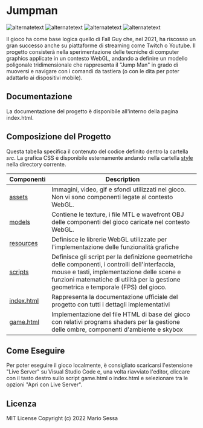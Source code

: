 # Jumpman
<p>
        <img src="https://img.shields.io/static/v1?label=build&message=passing&color=%3CCOLOR%3E" alt="alternatetext">
	<img src="https://img.shields.io/badge/state-closed-red" alt="alternatetext">
	<img src="https://img.shields.io/badge/version-1.0%20-blue" alt="alternatetext">
  <img src="https://img.shields.io/badge/WebGL-1.0-yellow" alt="alternatetext">
</p>
Il gioco ha come base logica quello di Fall Guy che, nel 2021, ha riscosso un gran
                            successo anche su piattaforme di streaming come Twitch o Youtube. Il progetto
                            consisterà nella sperimentazione delle tecniche di computer graphics applicate in un
                            contesto WebGL, andando a definire un modello poligonale tridimensionale che
                            rappresenta il "Jump Man" in grado di muoversi e navigare con i comandi da tastiera
                            (o con le dita per poter adattarlo ai dispositivi mobile).

## Documentazione
La documentazione del progetto è disponibile all'interno della pagina index.html. 

## Composizione del Progetto
Questa tabella specifica il contenuto del codice definito dentro la cartella <i>src</i>. La grafica CSS è disponibile esternamente andando nella cartella [style](https://github.com/kode-git/Jumpman/tree/main/style) nella directory corrente.

| Componenti| Description |
|-|-|
| [assets](https://github.com/kode-git/Jumpman/tree/main/src/assets) | Immagini, video, gif e sfondi utilizzati nel gioco. Non vi sono componenti legate al contesto WebGL. |
| [models](https://github.com/kode-git/Jumpman/tree/main/src/models) | Contiene le texture, i file MTL e wavefront OBJ delle componenti del gioco caricate nel contesto WebGL. |
| [resources](https://github.com/kode-git/Jumpman/tree/main/src/resources) | Definisce le librerie WebGL utilizzate per l'implementazione delle funzionalità grafiche |
| [scripts](https://github.com/kode-git/Jumpman/tree/main/src/script) | Definisce gli script per la definizione geometriche delle componenti, i controlli dell'interfaccia, mouse e tasti, implementazione delle scene e funzioni matematiche di utilità per la gestione geometrica e temporale (FPS) del gioco. |
| [index.html](https://github.com/kode-git/Jumpman/tree/main/index.html) | Rappresenta la documentazione ufficiale del progetto con tutti i dettagli implementativi |
| [game.html](https://github.com/kode-git/Jumpman/tree/main/game.html) | Implementazione del file HTML di base del gioco con relativi programs shaders per la gestione delle ombre, componenti d'ambiente e skybox |
## Come Eseguire
Per poter eseguire il gioco localmente, è consigliato scaricarsi l'estensione "Live Server" su Visual Studio Code e, una volta riavviato l'editor, cliccare con il tasto destro sullo script game.html o index.html e selezionare tra le opzioni "Apri con Live Server".

## Licenza
MIT License
Copyright (c) 2022 Mario Sessa
